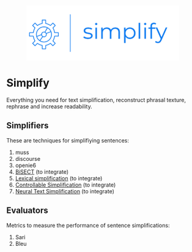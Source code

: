 <p align="center">
    <br>
    <img src="docs/source/images/simplify-logos_transparent.png" width="400"/>
    <br>
<p>

# Simplify

Everything you need for text simplification, reconstruct phrasal texture, rephrase and increase readability.

## Simplifiers 

These are techniques for simplifiying sentences:

1. muss
2. discourse
3. openie6
4. [BiSECT](https://github.com/mounicam/BiSECT) (to integrate)
5. [Lexical simplification](https://github.com/mounicam/lexical_simplification) (to integrate)  
6. [Controllable Simplification](https://github.com/mounicam/controllable_simplification) (to integrate)
7. [Neural Text Simplification](https://github.com/senisioi/NeuralTextSimplification) (to integrate)


## Evaluators

Metrics to measure the performance of sentence simplifications:

1. Sari
2. Bleu
